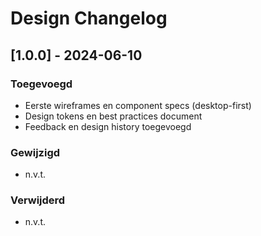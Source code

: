 # Design Changelog

## [1.0.0] - 2024-06-10
### Toegevoegd
- Eerste wireframes en component specs (desktop-first)
- Design tokens en best practices document
- Feedback en design history toegevoegd

### Gewijzigd
- n.v.t.

### Verwijderd
- n.v.t.

